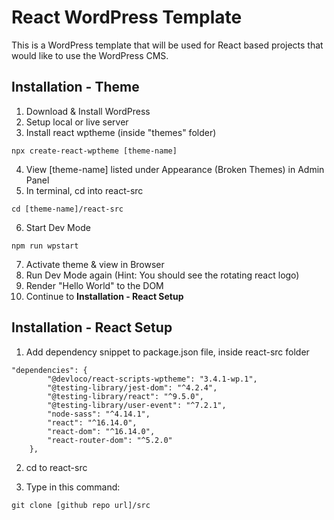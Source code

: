 # React WordPress Template

This is a WordPress template that will be used for React based projects that would like to use the WordPress CMS.

## Installation - Theme

1. Download & Install WordPress
2. Setup local or live server
3. Install react wptheme (inside "themes" folder)

```
npx create-react-wptheme [theme-name]
```

4. View [theme-name] listed under Appearance (Broken Themes) in Admin Panel
5. In terminal, cd into react-src

```
cd [theme-name]/react-src
```

6. Start Dev Mode

```
npm run wpstart
```

7. Activate theme & view in Browser
8. Run Dev Mode again (Hint: You should see the rotating react logo)
9. Render "Hello World" to the DOM
10. Continue to **Installation - React Setup**

## Installation - React Setup

1. Add dependency snippet to package.json file, inside react-src folder

```
"dependencies": {
        "@devloco/react-scripts-wptheme": "3.4.1-wp.1",
        "@testing-library/jest-dom": "^4.2.4",
        "@testing-library/react": "^9.5.0",
        "@testing-library/user-event": "^7.2.1",
        "node-sass": "^4.14.1",
        "react": "^16.14.0",
        "react-dom": "^16.14.0",
        "react-router-dom": "^5.2.0"
    },
```

2. cd to react-src

3. Type in this command:

```
git clone [github repo url]/src
```
